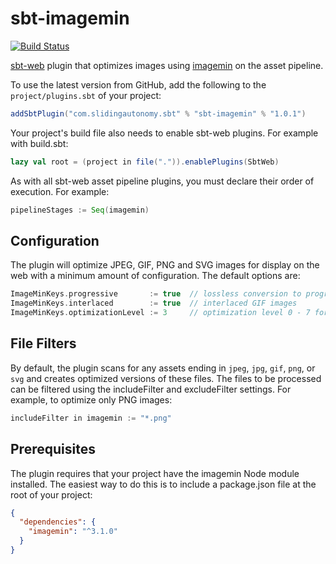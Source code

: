 sbt-imagemin
=============
[![Build Status](https://travis-ci.org/rgcottrell/sbt-imagemin.svg?branch=master)](https://travis-ci.org/rgcottrell/sbt-imagemin)

[sbt-web](https://github.com/sbt/sbt-web) plugin that optimizes images using [imagemin](https://github.com/kevva/imagemin) on the asset pipeline.

To use the latest version from GitHub, add the following to the `project/plugins.sbt` of your project:

```scala
addSbtPlugin("com.slidingautonomy.sbt" % "sbt-imagemin" % "1.0.1")
```

Your project's build file also needs to enable sbt-web plugins. For example with build.sbt:

```scala
lazy val root = (project in file(".")).enablePlugins(SbtWeb)
```

As with all sbt-web asset pipeline plugins, you must declare their order of execution. For example:

```scala
pipelineStages := Seq(imagemin)
```

## Configuration

The plugin will optimize JPEG, GIF, PNG and SVG images for display on the web with a minimum amount of configuration.
The default options are:

```scala
ImageMinKeys.progressive       := true  // lossless conversion to progressive JPEG images 
ImageMinKeys.interlaced        := true  // interlaced GIF images
ImageMinKeys.optimizationLevel := 3     // optimization level 0 - 7 for PNG images
```

## File Filters

By default, the plugin scans for any assets ending in `jpeg`, `jpg`, `gif`, `png`, or `svg` and creates optimized
versions of these files. The files to be processed can be filtered using the includeFilter and excludeFilter
settings. For example, to optimize only PNG images:

```scala
includeFilter in imagemin := "*.png"
```

## Prerequisites

The plugin requires that your project have the imagemin Node module installed. The easiest way to do this is to
include a package.json file at the root of your project:

```json
{
  "dependencies": {
    "imagemin": "^3.1.0"
  }
}
```
